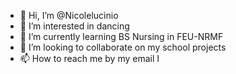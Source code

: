 - 👋 Hi, I’m @Nicolelucinio
- 👀 I’m interested in dancing
- 🌱 I’m currently learning BS Nursing in FEU-NRMF
- 💞️ I’m looking to collaborate on my school projects
- 📫 How to reach me by my email 
I

<!---
Nicolelucinio/Nicolelucinio is a ✨ special ✨ repository because its `README.md` (this file) appears on your GitHub profile.
You can click the Preview link to take a look at your changes.
--->
